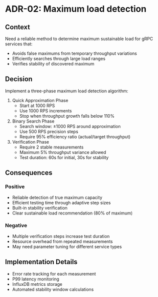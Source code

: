 # ADR-02: Maximum load detection

## Context

Need a reliable method to determine maximum sustainable load for gRPC services that:

- Avoids false maximums from temporary throughput variations
- Efficiently searches through large load ranges
- Verifies stability of discovered maximum

## Decision

Implement a three-phase maximum load detection algorithm:

1. Quick Approximation Phase
   - Start at 1000 RPS
   - Use 1000 RPS increments
   - Stop when throughput growth falls below 110%
2. Binary Search Phase
   - Search window: ±1000 RPS around approximation
   - Use 500 RPS precision steps
   - Require 95% efficiency ratio (actual/target throughput)
3. Verification Phase
   - Require 2 stable measurements
   - Maximum 5% throughput variance allowed
   - Test duration: 60s for initial, 30s for stability

## Consequences

### Positive

- Reliable detection of true maximum capacity
- Efficient testing time through adaptive step sizes
- Built-in stability verification
- Clear sustainable load recommendation (80% of maximum)

### Negative

- Multiple verification steps increase test duration
- Resource overhead from repeated measurements
- May need parameter tuning for different service types

## Implementation Details

- Error rate tracking for each measurement
- P99 latency monitoring
- InfluxDB metrics storage
- Automated stability window calculations
